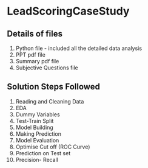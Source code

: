 # LeadScoringCaseStudy

## Details of files
1. Python file - included all the detailed data analysis
2. PPT pdf file
3. Summary pdf file
4. Subjective Questions file

## Solution Steps Followed

1. Reading and Cleaning Data
2. EDA
3. Dummy Variables
4. Test-Train Split
5. Model Building
6. Making Prediction
7. Model Evaluation
8. Optimise Cut off (ROC Curve)
9. Prediction on Test set
10. Precision- Recall
